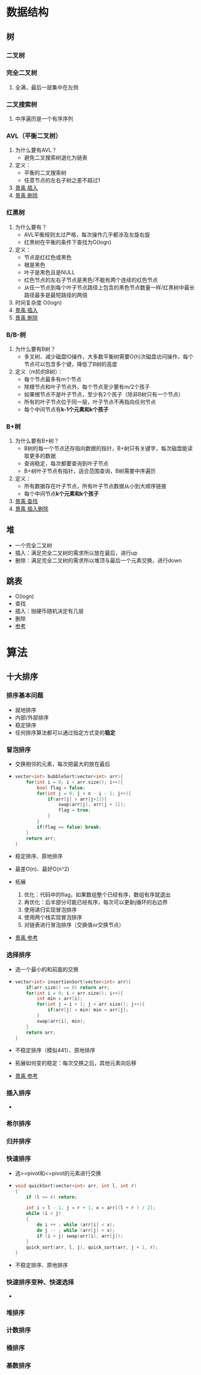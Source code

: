 # 数据结构

## 树

### 二叉树

### 完全二叉树

1. 全满，最后一层集中在左侧

### 二叉搜索树

1. 中序遍历是一个有序序列

### AVL（平衡二叉树）

1. 为什么要有AVL？
   - 避免二叉搜索树退化为链表
2. 定义：
   - 平衡的二叉搜索树
   - 任意节点的左右子树之差不超过1
3. [景禹 插入](https://mp.weixin.qq.com/s?__biz=MzA4NDE4MzY2MA==&mid=2647521381&idx=1&sn=796ac1eda0eaefadfb57a1b9742bcec0&scene=21#wechat_redirect)
4. [景禹 删除](https://mp.weixin.qq.com/s?__biz=MzA4NDE4MzY2MA==&mid=2647521508&idx=1&sn=ff0751a1a49a48450757b53978fcbef8&scene=21#wechat_redirect)

### 红黑树

1. 为什么要有？
   - AVL平衡规则太过严格，每次操作几乎都涉及左旋右旋
   - 红黑树在平衡的条件下查找为O(logn)
2. 定义：
   - 节点是红红色或黑色
   - 根是黑色
   - 叶子是黑色且是NULL
   - 红色节点的左右子节点是黑色/不能有两个连续的红色节点
   - 从任一节点到每个叶子节点路径上包含的黑色节点数量一样/红黑树中最长路径最多是最短路径的两倍
3. 时间复杂度 O(logn)
4. [景禹 插入](https://mp.weixin.qq.com/s?__biz=MzA4NDE4MzY2MA==&mid=2647521642&idx=1&sn=dda12824118e46c17374333062e37a6a&scene=21#wechat_redirect)
5. [景禹 删除](https://mp.weixin.qq.com/s?__biz=MzA4NDE4MzY2MA==&mid=2647521911&idx=1&sn=2e0a8b636cff515c5471f9a1bb2c3022&scene=21#wechat_redirect)

### B/B-树

1. 为什么要有B树？
   - 多叉树、减少磁盘IO操作，大多数平衡树需要O(h)次磁盘访问操作，每个节点可以包含多个键，降低了B树的高度
2. 定义（m阶的B树）：
   - 每个节点最多有m个节点
   - 除根节点和叶子节点外，每个节点至少要有m/2个孩子
   - 如果根节点不是叶子节点，至少有2个孩子（除非B树只有一个节点）
   - 所有的叶子节点位于同一层，叶子节点不再指向任何节点
   - 每个中间节点有**k-1个元素和k个孩子**

### B+树

1. 为什么要有B+树？
   - B树的每一个节点还存指向数据的指针，B+树只有关键字，每次磁盘能读取更多的数据
   - 查询稳定，每次都要查询到叶子节点
   - B+树叶子节点有指针，适合范围查询，B树需要中序遍历
2. 定义：
   - 所有数据存在叶子节点，所有叶子节点数据从小到大顺序链接
   - 每个中间节点**k个元素和k个孩子**
3. [景禹 查找](https://mp.weixin.qq.com/s?__biz=MzA4NDE4MzY2MA==&mid=2647522076&idx=1&sn=c00a03c27020c08b857620aa823313ae&scene=21#wechat_redirect)
4. [景禹 插入删除](https://mp.weixin.qq.com/s?__biz=MzA4NDE4MzY2MA==&mid=2647522108&idx=1&sn=293d99ee10a76798d6a8e6ce5d22198a&scene=21#wechat_redirect)

## 堆

- 一个完全二叉树
- 插入：满足完全二叉树的需求所以放在最后，进行up
- 删除：满足完全二叉树的需求所以堆顶与最后一个元素交换，进行down

## 跳表

- O(logn)
- 查找
- 插入：抛硬币随机决定有几层
- 删除
- [参考](https://blog.csdn.net/tiandesheng111/article/details/39756241?ops_request_misc=%257B%2522request%255Fid%2522%253A%2522164259486716781683927434%2522%252C%2522scm%2522%253A%252220140713.130102334..%2522%257D&request_id=164259486716781683927434&biz_id=0&utm_medium=distribute.pc_search_result.none-task-blog-2~all~sobaiduend~default-1-39756241.first_rank_v2_pc_rank_v29&utm_term=%E8%B7%B3%E8%A1%A8%E9%9D%A2%E8%AF%95&spm=1018.2226.3001.4187)

# 算法

## 十大排序

### 排序基本问题

- 就地排序
- 内部/外部排序
- 稳定排序
- 任何排序算法都可以通过指定方式变的**稳定**

### 冒泡排序

- 交换相邻的元素，每次把最大的放在最后

- ```cpp
  vector<int> bubbleSort(vector<int> arr){
      for(int i = 0; i < arr.size(); i++){
          bool flag = false;
          for(int j = 0; j < n - i - 1; j++){
              if(arr[j] > arr[j+1]){
                  swap(arr[j], arr[j + 1]);
                  flag = true;
              }
          }
          if(flag == false) break;
      }
      return arr;
  }
  ```

- 稳定排序、原地排序
- 最差O(n)、最好O(n^2)
- 拓展
  1. 优化：代码中的flag，如果数组整个已经有序，数组有序就退出
  2. 再优化：后半部分可能已经有序，每次可以更新j循环的右边界
  3. 使用递归实现冒泡排序
  4. 使用两个栈实现冒泡排序
  5. 对链表进行冒泡排序（交换值or交换节点）
- [景禹 参考](https://mp.weixin.qq.com/s?__biz=MzA4NDE4MzY2MA==&mid=2647522573&idx=1&sn=b6fb02f17742d1f58f1a03c7c1e06dd6&scene=21#wechat_redirect)

### 选择排序

- 选一个最小的和前面的交换

- ```cpp
  vector<int> insertionSort(vector<int> arr){
      if(arr.size() == 0) return arr;
      for(int i = 0; i < arr.size(); i++){
          int min = arr[i];
          for(int j = i + 1; j < arr.size(); j++){
              if(arr[j] < min) min = arr[j];
          }
          swap(arr[i], min);
      }
      return arr;
  }
  ```

- 不稳定排序（模拟441）、原地排序
- 拓展如何变的稳定：每次交换之后，其他元素向后移
- [景禹 参考](https://mp.weixin.qq.com/s?__biz=MzA4NDE4MzY2MA==&mid=2647522228&idx=1&sn=244c07771e9881af454c60fefc42bb40&scene=21#wechat_redirect)

### 插入排序

- 

### 希尔排序

### 归并排序



### 快速排序

-  选>=pivot和<=pivot的元素进行交换

- ```cpp
  void quickSort(vector<int> arr, int l, int r)
  {
      if (l >= r) return;
  
      int i = l - 1, j = r + 1, x = arr[(l + r ) / 2];
      while (i < j)
      {
          do i ++ ; while (arr[i] < x);
          do j -- ; while (arr[j] > x);
          if (i < j) swap(arr[i], arr[j]);
      }
      quick_sort(arr, l, j), quick_sort(arr, j + 1, r);
  }
  ```

- 不稳定排序、原地排序

### 快速排序变种、快速选择

- 

### 堆排序

### 计数排序

### 桶排序

### 基数排序

